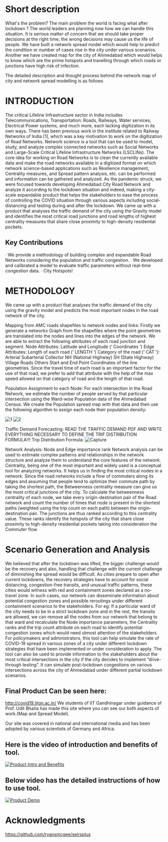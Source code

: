 # Short description

What's the problem?
The main problem the world is facing what after lockdown ?.The world leaders are planning 
now how we can handle this situation. It is serious matter of concern that we should 
take proper decisions at the right time, the wrong decisions may cause us the life of people.
We have built a network spread model which would help to predict the condition or number of 
cases rise in the city under various scenarios. Another we have created map for the city of Ahmedabad 
which would helps to know which are the prime hotspots and travelling through which roads or junctions 
have high risk of infection.


The detailed description and thought process behind the network map of city and network spread modelling  is as follows

# INTRODUCTION
The critical Lifeline Infrastructure sector in India includes Telecommunications, Transportation: Roads, Railways, Water services, Electrical Power systems, and much more, each lacking digitization in its own ways. There has been previous work in the institute related to Railway Networks of India [1], which was a key motivation to work on the digitization of Road Networks.
Network science is a tool that can be used to model, study, and analyze complex connected networks such as Social Networks and Large-Scale Critical Lifeline Infrastructure Networks (LSCLINs). The core idea for working on Road Networks is to clean the currently available data and make the road networks available in a digitized format on which network science-based applications such as Resilience management, Centrality measures, and Spread pattern analysis, etc. can be performed and information can be gathered and analyzed.
As the pandemic struck, we were focused towards developing Ahmedabad City Road Network and analyze it according to the lockdown situation and indeed, making a city-scale expandable product that helps the stakeholders to ease the process of controlling the COVID situation through various aspects including social-distancing and testing during and after the lockdown.
We came up with a product that analyses the traffic demand of the city using the Gravity model and identifies the most critical road junctions and road lengths of highest centrality measures that share close proximity to high-density residential pockets.
## Key Contributions
·       We provide a methodology of building complex and expandable Road Networks considering the population and traffic congestion.
·       We developed and calibrated a model to evaluate traffic parameters without real-time congestion data.
·       City Hotspots!
# METHODOLOGY
We came up with a product that analyses the traffic demand of the city using the gravity model and predicts the most important nodes in the road network of the city.

Mapping from AMC roads shapefiles to network nodes and links:
Firstly we generate a networkx Graph from the shapefiles where the point geometries are translated into the nodes and lines into the edges of the network. We are able to extract the following attributes of each road junction and segment.
Node Attributes:
Latitude and Longitude (‘ Coordinates ’)
Edge Attributes:
Length of each road (‘ LENGTH ’)
Category of the road (‘ CAT ’):
Arterial
Subarterial
Collector
NH (National Highway)
SH (State Highway)
Village Roads
Others
Start and End Point Coordinates of the line geometries.
Since the travel time of each road is an important factor for the use of that road, we prefer to add that attribute with the help of the max speed allowed on that category of road and the length of that road.
	
Population Assignment to each Node:
For each intersection in the Road Network, we estimate the number of people served by that particular intersection using the Ward-wise Population data of the Ahmedabad Census. We create the Population spread map with that data and then use the following algorithm to assign each node their population density:

![1](https://user-images.githubusercontent.com/63442869/89094087-24b0fa00-d3de-11ea-9e83-1b581851b4d4.png)
![2](https://user-images.githubusercontent.com/63442869/89094089-2aa6db00-d3de-11ea-9d81-c06d2e20c0b0.png)

Traffic Demand Forecasting:
READ THE TRAFFIC DEMAND PDF AND WRITE EVERYTHING NECESSARY TO DEFINE THE TRIF DISTRIBUTION FORMULA!!!
Trip Distribution Formula:
![Capture](https://user-images.githubusercontent.com/63442869/89094094-31355280-d3de-11ea-8399-b597bf23696b.PNG)




Network Analysis: Node and Edge importance rank
Network analysis can be used to estimate complex patterns and relationships in the network structure and analyze them to understand the core features of the network.
Centrality, being one of the most important and widely used is a conceptual tool for analyzing networks. It helps us in finding the most critical nodes in a network.
Since the road networks include a flow of commuters along its edges and assuming that people tend to optimize their commute path by taking the shortest path, the Betweenness centrality measure can give us the most critical junctions of the city.
To calculate the betweenness centrality of each node, we take every origin-destination pair of the Road network and count the number of times that node is present in the shortest paths (weighted using the trip count on each path) between the origin-destination pair. The junctions are thus ranked according to this centrality value.
These ranks identify the hotspots of the city that share close proximity to high-density residential pockets taking into consideration the Commuter flow.



# Scenario Generation and Analysis
We believed that after the lockdown was lifted, the bigger challenge would be the recovery and also, handling that challenge with the current challenge of diminishing the spread would be difficult.
As cities prepare to open after current lockdowns, the recovery strategies have to account for social distancing, congestion-free transits, and unusual traffic patterns, these cities would witness with red and containment zones declared as a no-travel zone.
In such cases, our network can disseminate information about potential congestion zones and possible reroutings under different containment scenarios to the stakeholders.
For eg: If a particular ward of the city needs to be in a strict lockdown zone and in the rest, the transits are allowed, we can remove all the nodes from our network that belong to that ward and recalculate the Node importance parameters, the Centrality ranks and the trip count attribute on each road to identify potential congestion zones which would need utmost attention of the stakeholders.
For policymakers and administrators, this tool can help simulate the rate of COVID-19 spread in various zones of a city under different lockdown strategies that have been implemented or under consideration to apply. 
The tool can also be used to provide information to the stakeholders about the most critical intersections in the city if the city decides to implement “drive-through testing”. It can simulate post-lockdown congestions on various intersections across the city of Ahmedabad under different partial lockdown scenarios.

## Final Product Can be seen here:
http://covid19.iitgn.ac.in/
We students of IIT Gandhinagar under guidance of Prof. Udit Bhatia has made this site where you can see our both aspects of work.(Map and Spread Model).

Our site was covered in national and international media and has been adopted by various scientists of Germany and Africa. 

## Here is the video of introduction and benefits of tool.
[![Product Intro and Benefits](https://img.youtube.com/vi/G3o7exHNNHg/0.jpg)](https://www.youtube.com/watch?v=G3o7exHNNHg)

## Below video has the detailed instructions of how to use tool.

[![Product Demo](https://img.youtube.com/vi/pMyrCiVDBdE/0.jpg)](https://www.youtube.com/watch?v=pMyrCiVDBdE)



# Acknowledgments
https://github.com/ryansmcgee/seirsplus

